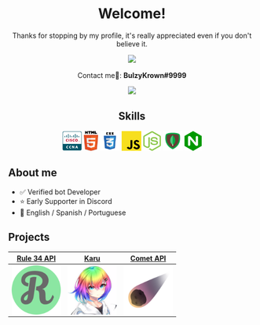 <h1 align="center">Welcome!</h1>
<p align="center">Thanks for stopping by my profile, it's really appreciated even if you don't believe it.</p>
<p align ="center"><img src="https://komarev.com/ghpvc/?username=bulzyrown&style=flat-square&label=Super+cool+count"></p>
<p align ="center">Contact me🤙: <strong>BulzyKrown#9999</strong></p>


<p align="center"> 
<img href="https://www.google.com" src="https://github-readme-stats-anuraghazra1.vercel.app/api?username=bulzykrown&show_icons=true&include_all_commits=true&theme=react&count_private=true&hide_title=true&hide=issues" >
</p>

<h2 align="center" >Skills</h2>
<p align="center">
<img height="40px" src="https://raw.githubusercontent.com/BulzyKrown/BulzyKrown/main/skills/CCNA.png">
<img height="40px" src="https://raw.githubusercontent.com/BulzyKrown/BulzyKrown/main/skills/HTML5.png">
<img height="40px" src="https://raw.githubusercontent.com/BulzyKrown/BulzyKrown/main/skills/CSS3.png">
<img height="40px" src="https://raw.githubusercontent.com/BulzyKrown/BulzyKrown/main/skills/JavaScript.png">
<img height="40px" src="https://raw.githubusercontent.com/BulzyKrown/BulzyKrown/main/skills/NodeJS.png">
<img height="40px" src="https://raw.githubusercontent.com/BulzyKrown/BulzyKrown/main/skills/MongoDB.png">
<img height="40px" src="https://raw.githubusercontent.com/BulzyKrown/BulzyKrown/main/skills/nginx.png">
</p>

## About me
- ✅ Verified bot Developer
- ⭐ Early Supporter in Discord
- 📢 English / Spanish / Portuguese

## Projects

| <a href="https://rule34-2021.herokuapp.com" target="_blank">**Rule 34 API**</a> | <a href="https://karu.bulzyland.xyz" target="_blank">**Karu**</a> | <a href="http://com3t.xyz/" target="_blank">**Comet API**</a> |
|:---: | :---: | :---: |
| <a href="https://rule34-2021.herokuapp.com" target="_blank"><img align='center' src='https://raw.githubusercontent.com/BulzyKrown/BulzyKrown/main/proyects/r34_api.png' height='100px'></a> | <a href="https://karu.bulzyland.xyz" target="_blank"><img align='center' src='https://raw.githubusercontent.com/BulzyKrown/BulzyKrown/main/proyects/karu.png' height='100px'></a> | <a href="http://com3t.xyz/" target="_blank"><img align='center' src='https://raw.githubusercontent.com/BulzyKrown/BulzyKrown/main/proyects/comet.png' height='100px'></a> |

